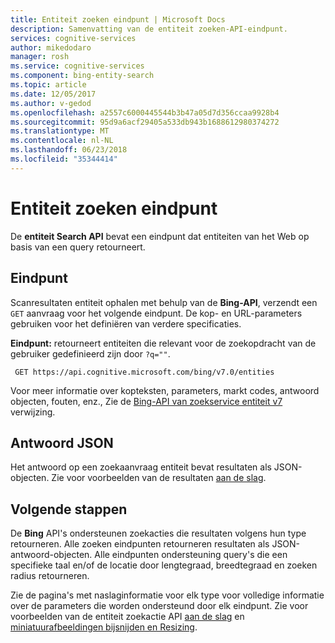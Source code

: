 ```yaml
---
title: Entiteit zoeken eindpunt | Microsoft Docs
description: Samenvatting van de entiteit zoeken-API-eindpunt.
services: cognitive-services
author: mikedodaro
manager: rosh
ms.service: cognitive-services
ms.component: bing-entity-search
ms.topic: article
ms.date: 12/05/2017
ms.author: v-gedod
ms.openlocfilehash: a2557c6000445544b3b47a05d7d356ccaa9928b4
ms.sourcegitcommit: 95d9a6acf29405a533db943b1688612980374272
ms.translationtype: MT
ms.contentlocale: nl-NL
ms.lasthandoff: 06/23/2018
ms.locfileid: "35344414"
---
```

# <a name="entity-search-endpoint"></a>Entiteit zoeken eindpunt
De **entiteit Search API** bevat een eindpunt dat entiteiten van het Web op basis van een query retourneert.

## <a name="endpoint"></a>Eindpunt
Scanresultaten entiteit ophalen met behulp van de **Bing-API**, verzendt een `GET` aanvraag voor het volgende eindpunt. De kop- en URL-parameters gebruiken voor het definiëren van verdere specificaties.

**Eindpunt:** retourneert entiteiten die relevant voor de zoekopdracht van de gebruiker gedefinieerd zijn door `?q=""`.
```
 GET https://api.cognitive.microsoft.com/bing/v7.0/entities
```

Voor meer informatie over kopteksten, parameters, markt codes, antwoord objecten, fouten, enz., Zie de [Bing-API van zoekservice entiteit v7](https://docs.microsoft.com/rest/api/cognitiveservices/bing-entities-api-v7-reference) verwijzing.

## <a name="response-json"></a>Antwoord JSON
Het antwoord op een zoekaanvraag entiteit bevat resultaten als JSON-objecten. Zie voor voorbeelden van de resultaten [aan de slag](https://docs.microsoft.com/azure/cognitive-services/bing-entities-search/quick-start).

## <a name="next-steps"></a>Volgende stappen
De **Bing** API's ondersteunen zoekacties die resultaten volgens hun type retourneren. Alle zoeken eindpunten retourneren resultaten als JSON-antwoord-objecten.  Alle eindpunten ondersteuning query's die een specifieke taal en/of de locatie door lengtegraad, breedtegraad en zoeken radius retourneren.

Zie de pagina's met naslaginformatie voor elk type voor volledige informatie over de parameters die worden ondersteund door elk eindpunt.
Zie voor voorbeelden van de entiteit zoekactie API [aan de slag](https://docs.microsoft.com/azure/cognitive-services/bing-entities-search/quick-start) en [miniatuurafbeeldingen bijsnijden en Resizing](https://docs.microsoft.com/azure/cognitive-services/bing-entities-search/resize-and-crop-thumbnails).